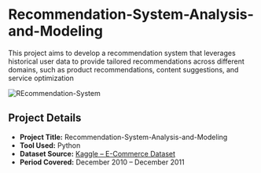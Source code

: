 # Recommendation-System-Analysis-and-Modeling
This project aims to develop a recommendation system that leverages historical user data to provide tailored recommendations across different domains, such as product recommendations, content suggestions, and service optimization

![REcommendation-System]((https://github.com/ioakowuah/Recommendation-System-Analysis-and-Modeling/blob/main/recommendation%20system%20.png))

##  Project Details

- **Project Title:** Recommendation-System-Analysis-and-Modeling 
- **Tool Used:** Python  
- **Dataset Source:** [Kaggle – E-Commerce Dataset](https://www.kaggle.com/datasets/carrie1/ecommerce-data)  
- **Period Covered:** December 2010 – December 2011  

